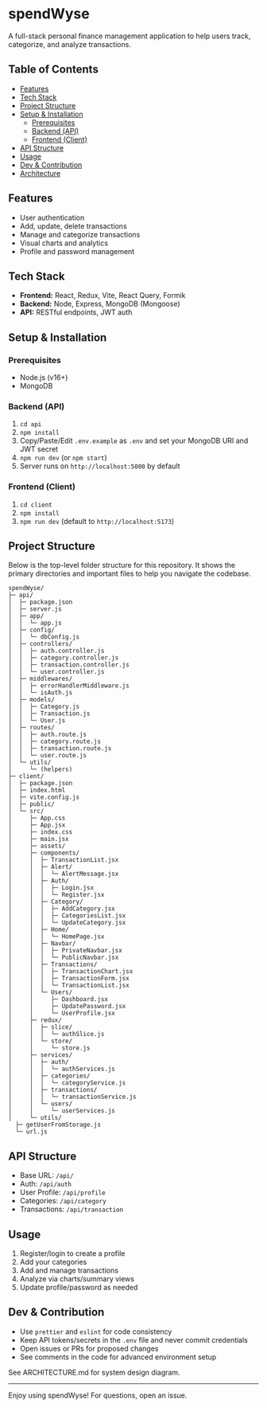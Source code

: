 # spendWyse

A full-stack personal finance management application to help users track, categorize, and analyze transactions.

## Table of Contents

- [Features](#features)
- [Tech Stack](#tech-stack)
- [Project Structure](#project-structure)
- [Setup & Installation](#setup--installation)
  - [Prerequisites](#prerequisites)
  - [Backend (API)](#backend-api)
  - [Frontend (Client)](#frontend-client)
- [API Structure](#api-structure)
- [Usage](#usage)
- [Dev & Contribution](#dev--contribution)
- [Architecture](#architecture)

## Features

- User authentication
- Add, update, delete transactions
- Manage and categorize transactions
- Visual charts and analytics
- Profile and password management

## Tech Stack

- **Frontend:** React, Redux, Vite, React Query, Formik
- **Backend:** Node, Express, MongoDB (Mongoose)
- **API:** RESTful endpoints, JWT auth

## Setup & Installation

### Prerequisites

- Node.js (v16+)
- MongoDB

### Backend (API)

1. `cd api`
2. `npm install`
3. Copy/Paste/Edit `.env.example` as `.env` and set your MongoDB URI and JWT secret
4. `npm run dev` (or `npm start`)
5. Server runs on `http://localhost:5000` by default

### Frontend (Client)

1. `cd client`
2. `npm install`
3. `npm run dev` (default to `http://localhost:5173`)

## Project Structure

Below is the top-level folder structure for this repository. It shows the primary directories and important files to help you navigate the codebase.

```
spendWyse/
├─ api/
│  ├─ package.json
│  ├─ server.js
│  ├─ app/
│  │  └─ app.js
│  ├─ config/
│  │  └─ dbConfig.js
│  ├─ controllers/
│  │  ├─ auth.controller.js
│  │  ├─ category.controller.js
│  │  ├─ transaction.controller.js
│  │  └─ user.controller.js
│  ├─ middlewares/
│  │  ├─ errorHandlerMiddleware.js
│  │  └─ isAuth.js
│  ├─ models/
│  │  ├─ Category.js
│  │  ├─ Transaction.js
│  │  └─ User.js
│  ├─ routes/
│  │  ├─ auth.route.js
│  │  ├─ category.route.js
│  │  ├─ transaction.route.js
│  │  └─ user.route.js
│  └─ utils/
│     └─ (helpers)
├─ client/
│  ├─ package.json
│  ├─ index.html
│  ├─ vite.config.js
│  ├─ public/
│  └─ src/
│     ├─ App.css
│     ├─ App.jsx
│     ├─ index.css
│     ├─ main.jsx
│     ├─ assets/
│     ├─ components/
│     │  ├─ TransactionList.jsx
│     │  ├─ Alert/
│     │  │  └─ AlertMessage.jsx
│     │  ├─ Auth/
│     │  │  ├─ Login.jsx
│     │  │  └─ Register.jsx
│     │  ├─ Category/
│     │  │  ├─ AddCategory.jsx
│     │  │  ├─ CategoriesList.jsx
│     │  │  └─ UpdateCategory.jsx
│     │  ├─ Home/
│     │  │  └─ HomePage.jsx
│     │  ├─ Navbar/
│     │  │  ├─ PrivateNavbar.jsx
│     │  │  └─ PublicNavbar.jsx
│     │  ├─ Transactions/
│     │  │  ├─ TransactionChart.jsx
│     │  │  ├─ TransactionForm.jsx
│     │  │  └─ TransactionList.jsx
│     │  └─ Users/
│     │     ├─ Dashboard.jsx
│     │     ├─ UpdatePassword.jsx
│     │     └─ UserProfile.jsx
│     ├─ redux/
│     │  ├─ slice/
│     │  │  └─ authSlice.js
│     │  └─ store/
│     │     └─ store.js
│     ├─ services/
│     │  ├─ auth/
│     │  │  └─ authServices.js
│     │  ├─ categories/
│     │  │  └─ categoryService.js
│     │  ├─ transactions/
│     │  │  └─ transactionService.js
│     │  └─ users/
│     │     └─ userServices.js
│     └─ utils/
  ├─ getUserFromStorage.js
  └─ url.js
```

## API Structure

- Base URL: `/api/`
- Auth: `/api/auth`
- User Profile: `/api/profile`
- Categories: `/api/category`
- Transactions: `/api/transaction`

## Usage

1. Register/login to create a profile
2. Add your categories
3. Add and manage transactions
4. Analyze via charts/summary views
5. Update profile/password as needed

## Dev & Contribution

- Use `prettier` and `eslint` for code consistency
- Keep API tokens/secrets in the `.env` file and never commit credentials
- Open issues or PRs for proposed changes
- See comments in the code for advanced environment setup

See ARCHITECTURE.md for system design diagram.

---

Enjoy using spendWyse! For questions, open an issue.
